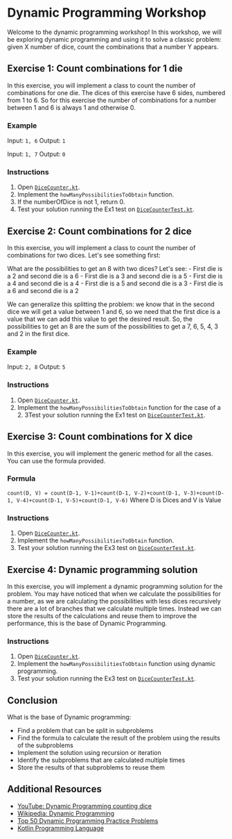 # Dynamic Programming Workshop

Welcome to the dynamic programming workshop! In this workshop, we will be exploring dynamic programming and using it to solve a classic problem: given X number of dice, count the combinations that a number Y appears.

## Exercise 1: Count combinations for 1 die
In this exercise, you will implement a class to count the number of combinations for one die. The dices of this exercise have 6 sides, numbered from 1 to 6. So for this exercise the number of combinations for a number between 1 and 6 is always 1 and otherwise 0.

### Example
Input: `1, 6`
Output: `1`

Input: `1, 7`
Output: `0`

### Instructions
1. Open [`DiceCounter.kt`](src/main/kotlin/DiceCounter.kt).
2. Implement the `howManyPossibilitiesToObtain` function.
3. If the numberOfDice is not 1, return 0.
4. Test your solution running the Ex1 test on [`DiceCounterTest.kt`](src/test/kotlin/DiceCounterTest.kt).

## Exercise 2: Count combinations for 2 dice
In this exercise, you will implement a class to count the number of combinations for two dices. Let's see something first:

What are the possibilities to get an 8 with two dices? Let's see:
    - First die is a 2 and second die is a 6
    - First die is a 3 and second die is a 5
    - First die is a 4 and second die is a 4
    - First die is a 5 and second die is a 3
    - First die is a 6 and second die is a 2

We can generalize this splitting the problem: we know that in the second dice we will get a value between 1 and 6, so we need that the first dice is a value that we can add this value to get the desired result. So, the possibilities to get an 8 are the sum of the possibilities to get a 7, 6, 5, 4, 3 and 2 in the first dice.

### Example
Input: `2, 8`
Output: `5`

### Instructions
1. Open [`DiceCounter.kt`](src/main/kotlin/DiceCounter.kt).
2. Implement the `howManyPossibilitiesToObtain` function for the case of a 2.
3Test your solution running the Ex1 test on [`DiceCounterTest.kt`](src/test/kotlin/DiceCounterTest.kt).

## Exercise 3: Count combinations for X dice
In this exercise, you will implement the generic method for all the cases. You can use the formula provided.

### Formula
```count(D, V) = count(D-1, V-1)+count(D-1, V-2)+count(D-1, V-3)+count(D-1, V-4)+count(D-1, V-5)+count(D-1, V-6)```
Where D is Dices and V is Value


### Instructions
1. Open [`DiceCounter.kt`](src/main/kotlin/DiceCounter.kt).
2. Implement the `howManyPossibilitiesToObtain` function.
3. Test your solution running the Ex3 test on [`DiceCounterTest.kt`](src/test/kotlin/DiceCounterTest.kt).

## Exercise 4: Dynamic programming solution
In this exercise, you will implement a dynamic programming solution for the problem. You may have noticed that when we calculate the possibilities for a number, as we are calculating the possibilities with less dices recursively there are a lot of branches that we calculate multiple times. Instead we can store the results of the calculations and reuse them to improve the performance, this is the base of Dynamic Programming.

### Instructions
1. Open [`DiceCounter.kt`](src/main/kotlin/DiceCounter.kt).
2. Implement the `howManyPossibilitiesToObtain` function using dynamic programming.
3. Test your solution running the Ex3 test on [`DiceCounterTest.kt`](src/test/kotlin/DiceCounterTest.kt).

## Conclusion
What is the base of Dynamic programming:
- Find a problem that can be split in subproblems
- Find the formula to calculate the result of the problem using the results of the subproblems
- Implement the solution using recursion or iteration
- Identify the subproblems that are calculated multiple times
- Store the results of that subproblems to reuse them


## Additional Resources
- [YouTube: Dynamic Programming counting dice](https://www.youtube.com/watch?v=oifN-YVlrq8)
- [Wikipedia: Dynamic Programming](https://en.wikipedia.org/wiki/Dynamic_programming)
- [Top 50 Dynamic Programming Practice Problems](https://www.geeksforgeeks.org/top-50-dynamic-programming-practice-problems/)
- [Kotlin Programming Language](https://kotlinlang.org/)

